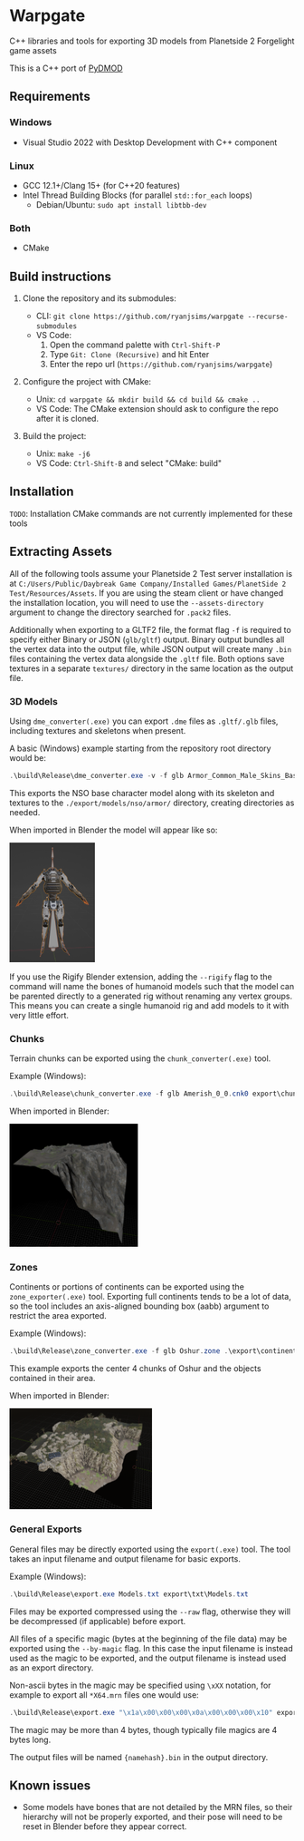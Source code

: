 # Warpgate
C++ libraries and tools for exporting 3D models from Planetside 2 Forgelight game assets

This is a C++ port of [PyDMOD](https://github.com/ryanjsims/pydmod)

## Requirements
### Windows
* Visual Studio 2022 with Desktop Development with C++ component
### Linux
* GCC 12.1+/Clang 15+ (for C++20 features)
* Intel Thread Building Blocks (for parallel `std::for_each` loops)
    * Debian/Ubuntu: `sudo apt install libtbb-dev`
### Both
* CMake

## Build instructions
1. Clone the repository and its submodules:
    * CLI: `git clone https://github.com/ryanjsims/warpgate --recurse-submodules`
    * VS Code:
        1. Open the command palette with `Ctrl-Shift-P`
        2. Type `Git: Clone (Recursive)` and hit Enter
        3. Enter the repo url (`https://github.com/ryanjsims/warpgate`)

2. Configure the project with CMake:
    * Unix: `cd warpgate && mkdir build && cd build && cmake ..`
    * VS Code: The CMake extension should ask to configure the repo after it is cloned.

3. Build the project:
    * Unix: `make -j6`
    * VS Code: `Ctrl-Shift-B` and select "CMake: build"

## Installation
`TODO`: Installation CMake commands are not currently implemented for these tools

## Extracting Assets
All of the following tools assume your Planetside 2 Test server installation is at `C:/Users/Public/Daybreak Game Company/Installed Games/PlanetSide 2 Test/Resources/Assets`. If you are using the steam client or have changed the installation location, you will need to use the `--assets-directory` argument to change the directory searched for `.pack2` files.

Additionally when exporting to a GLTF2 file, the format flag `-f` is required to specify either Binary or JSON (`glb/gltf`) output. Binary output bundles all the vertex data into the output file, while JSON output will create many `.bin` files containing the vertex data alongside the `.gltf` file. Both options save textures in a separate `textures/` directory in the same location as the output file.

### 3D Models
Using `dme_converter(.exe)` you can export `.dme` files as `.gltf/.glb` files, including textures and skeletons when present.

A basic (Windows) example starting from the repository root directory would be:
```powershell
.\build\Release\dme_converter.exe -v -f glb Armor_Common_Male_Skins_Base_LOD0.dme export/models/nso/armor/base.glb
```
This exports the NSO base character model along with its skeleton and textures to the `./export/models/nso/armor/` directory, creating directories as needed.

When imported in Blender the model will appear like so:

<img alt="NSO Base Model in Blender" title="NSO Base Model in Blender" width=30% src="img/nso_armor_base_example.png"/>

If you use the Rigify Blender extension, adding the `--rigify` flag to the command will name the bones of humanoid models such that the model can be parented directly to a generated rig without renaming any vertex groups. This means you can create a single humanoid rig and add models to it with very little effort.

### Chunks
Terrain chunks can be exported using the `chunk_converter(.exe)` tool.

Example (Windows):
```powershell
.\build\Release\chunk_converter.exe -f glb Amerish_0_0.cnk0 export\chunks\amerish\0_0.glb -v
```

When imported in Blender:

<img alt="Amerish 0 0 chunk in Blender" title="Amerish 0 0 chunk in Blender" width=45% src="img/amerish_0_0_example.png"/>

### Zones
Continents or portions of continents can be exported using the `zone_exporter(.exe)` tool. Exporting full continents tends to be a lot of data, so the tool includes an axis-aligned bounding box (aabb) argument to restrict the area exported.

Example (Windows):
```powershell
.\build\Release\zone_converter.exe -f glb Oshur.zone .\export\continents\oshur\oshur.glb -v --aabb -256 -256 256 256
```

This example exports the center 4 chunks of Oshur and the objects contained in their area.

When imported in Blender:

<img alt="Oshur center in Blender" title="Oshur center in Blender" width=50% src="img/oshur_center_example.png"/>

### General Exports
General files may be directly exported using the `export(.exe)` tool. The tool takes an input filename and output filename for basic exports.

Example (Windows):
```powershell
.\build\Release\export.exe Models.txt export\txt\Models.txt
```

Files may be exported compressed using the `--raw` flag, otherwise they will be decompressed (if applicable) before export.

All files of a specific magic (bytes at the beginning of the file data) may be exported using the `--by-magic` flag. In this case the input filename is instead used as the magic to be exported, and the output filename is instead used as an export directory. 

Non-ascii bytes in the magic may be specified using `\xXX` notation, for example to export all `*X64.mrn` files one would use:
```powershell
.\build\Release\export.exe "\x1a\x00\x00\x00\x0a\x00\x00\x00\x10" export\mrn\
```

The magic may be more than 4 bytes, though typically file magics are 4 bytes long.

The output files will be named `{namehash}.bin` in the output directory.

## Known issues
* Some models have bones that are not detailed by the MRN files, so their hierarchy will not be properly exported, and their pose will need to be reset in Blender before they appear correct.
